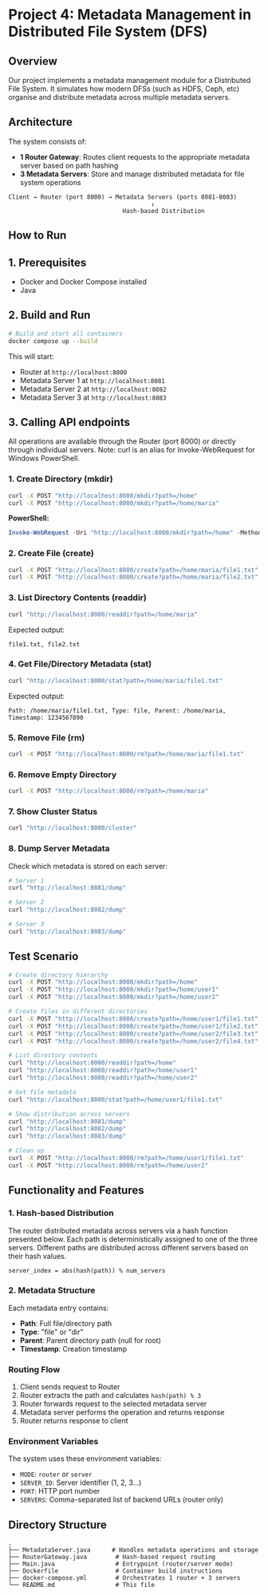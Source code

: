 # Project 4: Metadata Management in Distributed File System (DFS)

## Overview
Our project implements a metadata management module for a Distributed File System. It simulates how modern DFSs (such as HDFS, Ceph, etc) organise and distribute metadata across multiple metadata servers.

## Architecture
The system consists of:
- **1 Router Gateway**: Routes client requests to the appropriate metadata server based on path hashing
- **3 Metadata Servers**: Store and manage distributed metadata for file system operations

```
Client → Router (port 8000) → Metadata Servers (ports 8081-8083)
                                        ↓
                                Hash-based Distribution
```

## How to Run

## 1. Prerequisites
- Docker and Docker Compose installed
- Java 

## 2. Build and Run

```bash
# Build and start all containers
docker compose up --build
```

This will start:
- Router at `http://localhost:8000`
- Metadata Server 1 at `http://localhost:8081`
- Metadata Server 2 at `http://localhost:8082`
- Metadata Server 3 at `http://localhost:8083`

## 3. Calling API endpoints
All operations are available through the Router (port 8000) or directly through individual servers. Note: curl is an alias for Invoke-WebRequest for Windows PowerShell.

### 1. Create Directory (mkdir)

```bash
curl -X POST "http://localhost:8000/mkdir?path=/home"
curl -X POST "http://localhost:8000/mkdir?path=/home/maria"
```

**PowerShell:**
```powershell
Invoke-WebRequest -Uri "http://localhost:8000/mkdir?path=/home" -Method POST
```

### 2. Create File (create)

```bash
curl -X POST "http://localhost:8000/create?path=/home/maria/file1.txt"
curl -X POST "http://localhost:8000/create?path=/home/maria/file2.txt"
```

### 3. List Directory Contents (readdir)

```bash
curl "http://localhost:8000/readdir?path=/home/maria"
```

Expected output:
```
file1.txt, file2.txt
```

### 4. Get File/Directory Metadata (stat)

```bash
curl "http://localhost:8000/stat?path=/home/maria/file1.txt"
```

Expected output:
```
Path: /home/maria/file1.txt, Type: file, Parent: /home/maria, Timestamp: 1234567890
```

### 5. Remove File (rm)

```bash
curl -X POST "http://localhost:8000/rm?path=/home/maria/file1.txt"
```

### 6. Remove Empty Directory

```bash
curl -X POST "http://localhost:8000/rm?path=/home/maria"
```

### 7. Show Cluster Status

```bash
curl "http://localhost:8000/cluster"
```

### 8. Dump Server Metadata

Check which metadata is stored on each server:

```bash
# Server 1
curl "http://localhost:8081/dump"

# Server 2
curl "http://localhost:8082/dump"

# Server 3
curl "http://localhost:8083/dump"
```

## Test Scenario
```bash
# Create directory hierarchy
curl -X POST "http://localhost:8000/mkdir?path=/home"
curl -X POST "http://localhost:8000/mkdir?path=/home/user1"
curl -X POST "http://localhost:8000/mkdir?path=/home/user2"

# Create files in different directories
curl -X POST "http://localhost:8000/create?path=/home/user1/file1.txt"
curl -X POST "http://localhost:8000/create?path=/home/user1/file2.txt"
curl -X POST "http://localhost:8000/create?path=/home/user2/file3.txt"
curl -X POST "http://localhost:8000/create?path=/home/user2/file4.txt"

# List directory contents
curl "http://localhost:8000/readdir?path=/home"
curl "http://localhost:8000/readdir?path=/home/user1"
curl "http://localhost:8000/readdir?path=/home/user2"

# Get file metadata
curl "http://localhost:8000/stat?path=/home/user1/file1.txt"

# Show distribution across servers
curl "http://localhost:8081/dump"
curl "http://localhost:8082/dump"
curl "http://localhost:8083/dump"

# Clean up
curl -X POST "http://localhost:8000/rm?path=/home/user1/file1.txt"
curl -X POST "http://localhost:8000/rm?path=/home/user2"
```

## Functionality and Features

### 1. Hash-based Distribution
The router distributed metadata across servers via a hash function presented below. Each path is deterministically assigned to one of the three servers. Different paths are distributed across different servers based on their hash values.
```
server_index = abs(hash(path)) % num_servers
```

### 2. Metadata Structure
Each metadata entry contains:
- **Path**: Full file/directory path
- **Type**: "file" or "dir"
- **Parent**: Parent directory path (null for root)
- **Timestamp**: Creation timestamp

### Routing Flow
1. Client sends request to Router
2. Router extracts the path and calculates `hash(path) % 3`
3. Router forwards request to the selected metadata server
4. Metadata server performs the operation and returns response
5. Router returns response to client

### Environment Variables
The system uses these environment variables:
- `MODE`: `router` or `server`
- `SERVER_ID`: Server identifier (1, 2, 3...)
- `PORT`: HTTP port number
- `SERVERS`: Comma-separated list of backend URLs (router only)

## Directory Structure
```
.
├── MetadataServer.java      # Handles metadata operations and storage
├── RouterGateway.java        # Hash-based request routing
├── Main.java                 # Entrypoint (router/server mode)
├── Dockerfile                # Container build instructions
├── docker-compose.yml        # Orchestrates 1 router + 3 servers
└── README.md                 # This file
```